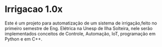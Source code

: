 # Irrigacao 1.0x
Este é um projeto para automatização de um sistema de irrigação,feito no primeiro semestre de Eng. Elétrica na Unesp de Ilha Solteira, nele serão implementados conceitos de Controle, Automação, IoT, programação em Python e em C++.

